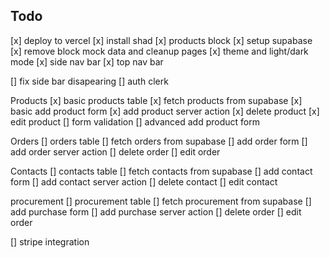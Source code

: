 ## Todo

[x] deploy to vercel
[x] install shad
[x] products block
[x] setup supabase
[x] remove block mock data and cleanup pages
[x] theme and light/dark mode
[x] side nav bar
[x] top nav bar

[] fix side bar disapearing
[] auth clerk

Products
[x] basic products table
[x] fetch products from supabase
[x] basic add product form
[x] add product server action
[x] delete product
[x] edit product
[] form validation
[] advanced add product form

Orders
[] orders table
[] fetch orders from supabase
[] add order form
[] add order server action
[] delete order
[] edit order

Contacts
[] contacts table
[] fetch contacts from supabase
[] add contact form
[] add contact server action
[] delete contact
[] edit contact

procurement
[] procurement table
[] fetch procurement from supabase
[] add purchase form
[] add purchase server action
[] delete order
[] edit order

[] stripe integration
